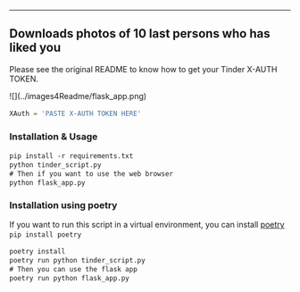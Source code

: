 <hr/>

## Downloads photos of 10 last persons who has liked you

<p>
Please see the original README to know how to get your Tinder X-AUTH TOKEN.
</p>
![](../images4Readme/flask_app.png)

```python 
XAuth = 'PASTE X-AUTH TOKEN HERE' 
```

### Installation & Usage

```shell 
pip install -r requirements.txt
python tinder_script.py
# Then if you want to use the web browser
python flask_app.py
```

### Installation using poetry

If you want to run this script in a virtual environment, you can install [poetry](https://python-poetry.org/) `pip install poetry` 

```shell 
poetry install
poetry run python tinder_script.py
# Then you can use the flask app
poetry run python flask_app.py
```

